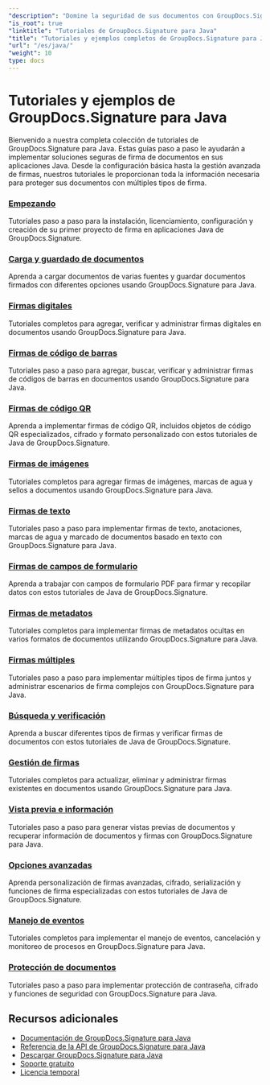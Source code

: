 ```yaml
---
"description": "Domine la seguridad de sus documentos con GroupDocs.Signature para Java&#58; tutoriales completos para firmar, verificar, actualizar, eliminar firmas, extraer metadatos y administrar documentos de manera eficiente en aplicaciones Java."
"is_root": true
"linktitle": "Tutoriales de GroupDocs.Signature para Java"
"title": "Tutoriales y ejemplos completos de GroupDocs.Signature para Java"
"url": "/es/java/"
"weight": 10
type: docs
---
```

# Tutoriales y ejemplos de GroupDocs.Signature para Java

Bienvenido a nuestra completa colección de tutoriales de GroupDocs.Signature para Java. Estas guías paso a paso le ayudarán a implementar soluciones seguras de firma de documentos en sus aplicaciones Java. Desde la configuración básica hasta la gestión avanzada de firmas, nuestros tutoriales le proporcionan toda la información necesaria para proteger sus documentos con múltiples tipos de firma.

### [Empezando](./getting-started/)
Tutoriales paso a paso para la instalación, licenciamiento, configuración y creación de su primer proyecto de firma en aplicaciones Java de GroupDocs.Signature.

### [Carga y guardado de documentos](./document-loading-saving/)
Aprenda a cargar documentos de varias fuentes y guardar documentos firmados con diferentes opciones usando GroupDocs.Signature para Java.

### [Firmas digitales](./digital-signatures/)
Tutoriales completos para agregar, verificar y administrar firmas digitales en documentos usando GroupDocs.Signature para Java.

### [Firmas de código de barras](./barcode-signatures/)
Tutoriales paso a paso para agregar, buscar, verificar y administrar firmas de códigos de barras en documentos usando GroupDocs.Signature para Java.

### [Firmas de código QR](./qr-code-signatures/)
Aprenda a implementar firmas de código QR, incluidos objetos de código QR especializados, cifrado y formato personalizado con estos tutoriales de Java de GroupDocs.Signature.

### [Firmas de imágenes](./image-signatures/)
Tutoriales completos para agregar firmas de imágenes, marcas de agua y sellos a documentos usando GroupDocs.Signature para Java.

### [Firmas de texto](./text-signatures/)
Tutoriales paso a paso para implementar firmas de texto, anotaciones, marcas de agua y marcado de documentos basado en texto con GroupDocs.Signature para Java.

### [Firmas de campos de formulario](./form-field-signatures/)
Aprenda a trabajar con campos de formulario PDF para firmar y recopilar datos con estos tutoriales de Java de GroupDocs.Signature.

### [Firmas de metadatos](./metadata-signatures/)
Tutoriales completos para implementar firmas de metadatos ocultas en varios formatos de documentos utilizando GroupDocs.Signature para Java.

### [Firmas múltiples](./multiple-signatures/)
Tutoriales paso a paso para implementar múltiples tipos de firma juntos y administrar escenarios de firma complejos con GroupDocs.Signature para Java.

### [Búsqueda y verificación](./search-verification/)
Aprenda a buscar diferentes tipos de firmas y verificar firmas de documentos con estos tutoriales de Java de GroupDocs.Signature.

### [Gestión de firmas](./signature-management/)
Tutoriales completos para actualizar, eliminar y administrar firmas existentes en documentos usando GroupDocs.Signature para Java.

### [Vista previa e información](./preview-info/)
Tutoriales paso a paso para generar vistas previas de documentos y recuperar información de documentos y firmas con GroupDocs.Signature para Java.

### [Opciones avanzadas](./advanced-options/)
Aprenda personalización de firmas avanzadas, cifrado, serialización y funciones de firma especializadas con estos tutoriales de Java de GroupDocs.Signature.

### [Manejo de eventos](./event-handling/)
Tutoriales completos para implementar el manejo de eventos, cancelación y monitoreo de procesos en GroupDocs.Signature para Java.

### [Protección de documentos](./document-protection/)
Tutoriales paso a paso para implementar protección de contraseña, cifrado y funciones de seguridad con GroupDocs.Signature para Java.

## Recursos adicionales

- [Documentación de GroupDocs.Signature para Java](https://docs.groupdocs.com./)
- [Referencia de la API de GroupDocs.Signature para Java](https://reference.groupdocs.com./)
- [Descargar GroupDocs.Signature para Java](https://releases.groupdocs.com./)
- [Soporte gratuito](https://forum.groupdocs.com/)
- [Licencia temporal](https://purchase.groupdocs.com/temporary-license/)